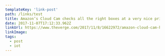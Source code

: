 ```yaml
---
templateKey: 'link-post'
path: /links/test
title: Amazon’s Cloud Cam checks all the right boxes at a very nice price
date: 2017-11-07T17:12:33.962Z
linkUrl: https://www.theverge.com/2017/11/8/16622972/amazon-cloud-cam-home-security-camera-review
linkImage: 
tags:
  - post
  - iot
---
```

